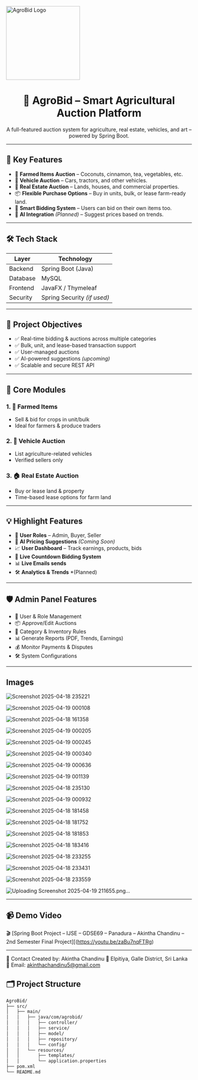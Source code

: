 
  <img src="https://your-logo-url.com/logo.png" alt="AgroBid Logo" width="200"/>
</p>

<h1 align="center">🌾 AgroBid – Smart Agricultural Auction Platform</h1>

<p align="center">
  A full-featured auction system for agriculture, real estate, vehicles, and art – powered by Spring Boot.
</p>

---

## 🔑 Key Features

- 🥥 **Farmed Items Auction** – Coconuts, cinnamon, tea, vegetables, etc.  
- 🚗 **Vehicle Auction** – Cars, tractors, and other vehicles.  
- 🏡 **Real Estate Auction** – Lands, houses, and commercial properties.  
- 📦 **Flexible Purchase Options** – Buy in units, bulk, or lease farm-ready land.  
- 💬 **Smart Bidding System** – Users can bid on their own items too.  
- 🤖 **AI Integration** *(Planned)* – Suggest prices based on trends.  

---

## 🛠 Tech Stack

| Layer      | Technology       |
|------------|------------------|
| Backend    | Spring Boot (Java) |
| Database   | MySQL            |
| Frontend   | JavaFX / Thymeleaf  |
| Security   | Spring Security *(if used)* |


---

## 🚀 Project Objectives

- ✅ Real-time bidding & auctions across multiple categories  
- ✅ Bulk, unit, and lease-based transaction support  
- ✅ User-managed auctions  
- ✅ AI-powered suggestions *(upcoming)*  
- ✅ Scalable and secure REST API  

---

## 🧩 Core Modules

### 1. 🧺 Farmed Items
- Sell & bid for crops in unit/bulk  
- Ideal for farmers & produce traders  

### 2. 🚗 Vehicle Auction
- List agriculture-related vehicles  
- Verified sellers only  

### 3. 🏠 Real Estate Auction
- Buy or lease land & property  
- Time-based lease options for farm land  

---

## 💡 Highlight Features

- 🔐 **User Roles** – Admin, Buyer, Seller  
- 🧠 **AI Pricing Suggestions** *(Coming Soon)*  
- 📈 **User Dashboard** – Track earnings, products, bids  
- 💬 **Live Countdown Bidding System**  
- 📊 **Live Emails sends** 
- 🛠 **Analytics & Trends** *(Planned)

---

## 🛡️ Admin Panel Features

- 👥 User & Role Management  
- 📦 Approve/Edit Auctions  
- 🌾 Category & Inventory Rules  
- 📊 Generate Reports (PDF, Trends, Earnings)  
- 💰 Monitor Payments & Disputes  
- 🛠 System Configurations  


---

## Images

![Screenshot 2025-04-18 235221](https://github.com/user-attachments/assets/91030179-c136-4e8e-9905-4aee8ad4ef9d)

![Screenshot 2025-04-19 000108](https://github.com/user-attachments/assets/5cd489a0-4211-4e56-adcd-77c070c8214c)

![Screenshot 2025-04-18 161358](https://github.com/user-attachments/assets/1acf088a-efaf-4a70-9705-4976fcd4eef5)

![Screenshot 2025-04-19 000205](https://github.com/user-attachments/assets/9c143742-dde6-40c8-b7b9-ec422a34bece)

![Screenshot 2025-04-19 000245](https://github.com/user-attachments/assets/8aa35672-4535-430d-9043-86d21e0e2852)

![Screenshot 2025-04-19 000340](https://github.com/user-attachments/assets/063160ab-1f0d-45b6-b9bd-8bbc3a70af40)

![Screenshot 2025-04-19 000636](https://github.com/user-attachments/assets/8e1ea5a2-0e54-4b2d-ab73-8ad830fbaff7)

![Screenshot 2025-04-19 001139](https://github.com/user-attachments/assets/37495f28-f319-435c-b817-b32216ad97c8)

![Screenshot 2025-04-18 235130](https://github.com/user-attachments/assets/36b076b4-cd86-4eef-a45b-3ae1e5acd49e)

![Screenshot 2025-04-19 000932](https://github.com/user-attachments/assets/bb3d3c1c-b4e7-4d0a-ab56-e872a1da2838)

![Screenshot 2025-04-18 181458](https://github.com/user-attachments/assets/196e07d7-5477-491b-98ca-dfe05a517d71)

![Screenshot 2025-04-18 181752](https://github.com/user-attachments/assets/fb1330b3-a62d-43ad-82ec-468ef7f61082)

![Screenshot 2025-04-18 181853](https://github.com/user-attachments/assets/90b963f4-9db9-4177-888a-f47ba27736af)

![Screenshot 2025-04-18 183416](https://github.com/user-attachments/assets/937533f0-d880-40a1-b266-3878fffa368d)

![Screenshot 2025-04-18 233255](https://github.com/user-attachments/assets/27065e83-ef15-4139-af71-c480b4a2fa9c)

![Screenshot 2025-04-18 233431](https://github.com/user-attachments/assets/006c8c7b-a5ef-42ab-a9e6-df27dfa64c69)

![Screenshot 2025-04-18 233559](https://github.com/user-attachments/assets/f482ab8e-9948-45fa-a656-bc29d2de0753)

![Uploading Screenshot 2025-04-19 211655.png…]()




---

## 📹 Demo Video

🎬 [Spring Boot Project – IJSE – GDSE69 – Panadura – Akintha Chandinu – 2nd Semester Final Project][(https://youtu.be/zaBu7nqFTRg)


---


📧 Contact
Created by: Akintha Chandinu
📍 Elpitiya, Galle District, Sri Lanka
📨 Email: akinthachandinu5@gmail.com



## 🗂️ Project Structure

```bash
AgroBid/
├── src/
│   ├── main/
│   │   ├── java/com/agrobid/
│   │   │   ├── controller/
│   │   │   ├── service/
│   │   │   ├── model/
│   │   │   ├── repository/
│   │   │   └── config/
│   │   └── resources/
│   │       ├── templates/
│   │       └── application.properties
├── pom.xml
└── README.md


